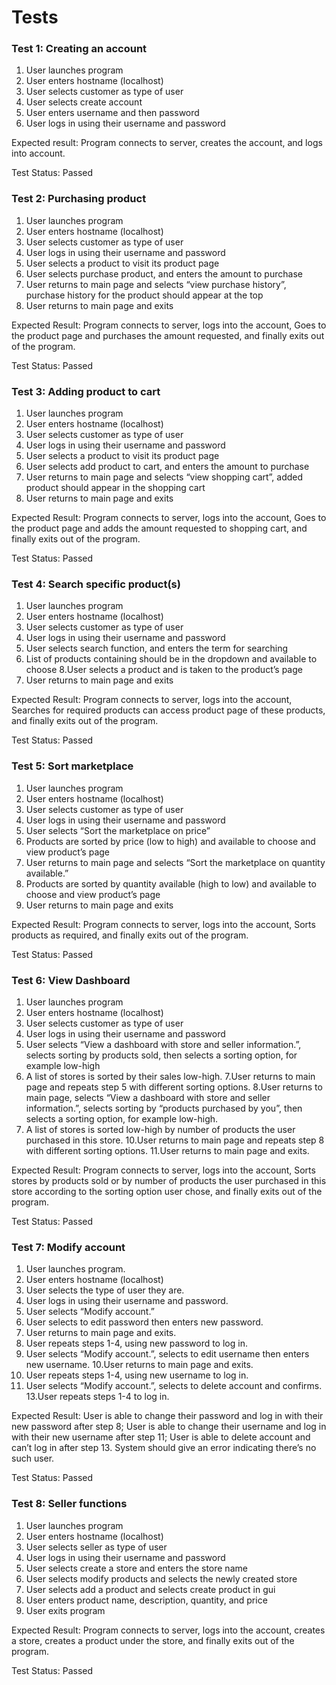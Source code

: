 # Tests
### Test 1: Creating an account
1. User launches program
2. User enters hostname (localhost)
3. User selects customer as type of user
4. User selects create account
5. User enters username and then password
6. User logs in using their username and password

Expected result: Program connects to server, creates the account, and logs into account.

Test Status: Passed
### Test 2: Purchasing product
1. User launches program
2. User enters hostname (localhost)
3. User selects customer as type of user
4. User logs in using their username and password
5. User selects a product to visit its product page
6. User selects purchase product, and enters the amount to purchase
7. User returns to main page and selects “view purchase history”, purchase history for the product should appear at the top
8. User returns to main page and exits

Expected Result: Program connects to server, logs into the account, 
Goes to the product page and purchases the amount requested, and finally exits out of the program.

Test Status: Passed
### Test 3: Adding product to cart
1. User launches program
2. User enters hostname (localhost)
3. User selects customer as type of user
4. User logs in using their username and password
5. User selects a product to visit its product page
6. User selects add product to cart, and enters the amount to purchase
7. User returns to main page and selects “view shopping cart”, added product should appear in the shopping cart
8. User returns to main page and exits

Expected Result: Program connects to server, logs into the account, 
Goes to the product page and adds the amount requested to shopping cart, and finally exits out of the program.

Test Status: Passed
### Test 4: Search specific product(s)
1. User launches program
2. User enters hostname (localhost)
3. User selects customer as type of user
4. User logs in using their username and password
6. User selects search function, and enters the term for searching
7. List of products containing should be in the dropdown and available to choose
8.User selects a product and is taken to the product’s page
9. User returns to main page and exits

Expected Result: Program connects to server, logs into the account, 
Searches for required products can access product page of these products, and finally exits out of the program.

Test Status: Passed
### Test 5: Sort marketplace
1. User launches program
2. User enters hostname (localhost)
3. User selects customer as type of user
4. User logs in using their username and password
5. User selects “Sort the marketplace on price”
6. Products are sorted by price (low to high) and available to choose and view product’s page
7. User returns to main page and selects “Sort the marketplace on quantity available.”
8. Products are sorted by quantity available (high to low) and available to choose and view product’s page
9. User returns to main page and exits

Expected Result: Program connects to server, logs into the account, 
Sorts products as required, and finally exits out of the program.

Test Status: Passed
### Test 6: View Dashboard
1. User launches program
2. User enters hostname (localhost)
3. User selects customer as type of user
4. User logs in using their username and password
5. User selects “View a dashboard with store and seller information.”, selects sorting by products sold, then selects a sorting option, for example low-high
6. A list of stores is sorted by their sales low-high.
7.User returns to main page and repeats step 5 with different sorting options. 
8.User returns to main page, selects “View a dashboard with store and seller information.”, selects sorting by “products purchased by you”, then selects a sorting option, for example low-high.
9. A list of stores is sorted low-high by number of products the user purchased in this store.
10.User returns to main page and repeats step 8 with different sorting options. 
11.User returns to main page and exits.

Expected Result: Program connects to server, logs into the account, 
Sorts stores by products sold or by number of products the user purchased in this store according to the sorting option user chose, and finally exits out of the program.

Test Status: Passed
### Test 7: Modify account
1. User launches program.
2. User enters hostname (localhost)
3. User selects the type of user they are.
4. User logs in using their username and password.
5. User selects “Modify account.”
6. User selects to edit password then enters new password.
7. User returns to main page and exits.
8. User repeats steps 1-4, using new password to log in.
9. User selects “Modify account.”, selects to edit username then enters new username.
10.User returns to main page and exits.
11. User repeats steps 1-4, using new username to log in.
12. User selects “Modify account.”, selects to delete account and confirms.
13.User repeats steps 1-4 to log in.

Expected Result: User is able to change their password and log in with their new password after step 8; User is able to change their username and log in with their new username after step 11; User is able to delete account and can’t log in after step 13. System should give an error indicating there’s no such user.

Test Status: Passed

### Test 8: Seller functions
1. User launches program
2. User enters hostname (localhost)
3. User selects seller as type of user
4. User logs in using their username and password
5. User selects create a store and enters the store name
6. User selects modify products and selects the newly created store
7. User selects add a product and selects create product in gui
8. User enters product name, description, quantity, and price
9. User exits program

Expected Result: Program connects to server, logs into the account, creates a store, 
creates a product under the store, and finally exits out of the program.

Test Status: Passed
